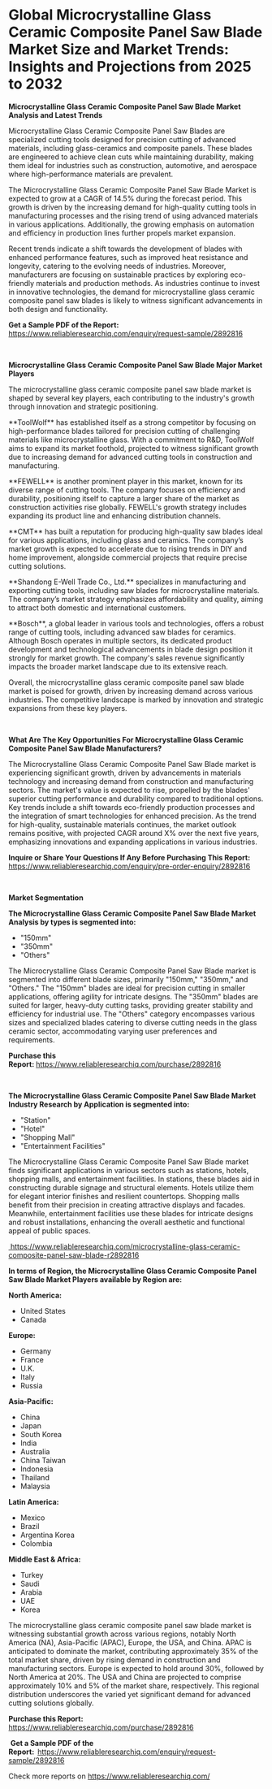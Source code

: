 <p><h1>Global Microcrystalline Glass Ceramic Composite Panel Saw Blade Market Size and Market Trends: Insights and Projections from 2025 to 2032</h1></p><p><strong>Microcrystalline Glass Ceramic Composite Panel Saw Blade Market Analysis and Latest Trends</strong></p>
<p><p>Microcrystalline Glass Ceramic Composite Panel Saw Blades are specialized cutting tools designed for precision cutting of advanced materials, including glass-ceramics and composite panels. These blades are engineered to achieve clean cuts while maintaining durability, making them ideal for industries such as construction, automotive, and aerospace where high-performance materials are prevalent.</p><p>The Microcrystalline Glass Ceramic Composite Panel Saw Blade Market is expected to grow at a CAGR of 14.5% during the forecast period. This growth is driven by the increasing demand for high-quality cutting tools in manufacturing processes and the rising trend of using advanced materials in various applications. Additionally, the growing emphasis on automation and efficiency in production lines further propels market expansion.</p><p>Recent trends indicate a shift towards the development of blades with enhanced performance features, such as improved heat resistance and longevity, catering to the evolving needs of industries. Moreover, manufacturers are focusing on sustainable practices by exploring eco-friendly materials and production methods. As industries continue to invest in innovative technologies, the demand for microcrystalline glass ceramic composite panel saw blades is likely to witness significant advancements in both design and functionality.</p></p>
<p><strong>Get a Sample PDF of the Report:&nbsp;</strong> <a href="https://www.reliableresearchiq.com/enquiry/request-sample/2892816?utm_campaign=3513&utm_medium=2&utm_source=Github&utm_content=ia&utm_term=15032025&utm_id=microcrystalline-glass-ceramic-composite-panel-saw-blade">https://www.reliableresearchiq.com/enquiry/request-sample/2892816</a></p>
<p>&nbsp;</p>
<p><strong>Microcrystalline Glass Ceramic Composite Panel Saw Blade Major Market Players</strong></p>
<p><p>The microcrystalline glass ceramic composite panel saw blade market is shaped by several key players, each contributing to the industry's growth through innovation and strategic positioning. </p><p>**ToolWolf** has established itself as a strong competitor by focusing on high-performance blades tailored for precision cutting of challenging materials like microcrystalline glass. With a commitment to R&D, ToolWolf aims to expand its market foothold, projected to witness significant growth due to increasing demand for advanced cutting tools in construction and manufacturing.</p><p>**FEWELL** is another prominent player in this market, known for its diverse range of cutting tools. The company focuses on efficiency and durability, positioning itself to capture a larger share of the market as construction activities rise globally. FEWELL's growth strategy includes expanding its product line and enhancing distribution channels.</p><p>**CMT** has built a reputation for producing high-quality saw blades ideal for various applications, including glass and ceramics. The company’s market growth is expected to accelerate due to rising trends in DIY and home improvement, alongside commercial projects that require precise cutting solutions.</p><p>**Shandong E-Well Trade Co., Ltd.** specializes in manufacturing and exporting cutting tools, including saw blades for microcrystalline materials. The company’s market strategy emphasizes affordability and quality, aiming to attract both domestic and international customers.</p><p>**Bosch**, a global leader in various tools and technologies, offers a robust range of cutting tools, including advanced saw blades for ceramics. Although Bosch operates in multiple sectors, its dedicated product development and technological advancements in blade design position it strongly for market growth. The company's sales revenue significantly impacts the broader market landscape due to its extensive reach.</p><p>Overall, the microcrystalline glass ceramic composite panel saw blade market is poised for growth, driven by increasing demand across various industries. The competitive landscape is marked by innovation and strategic expansions from these key players.</p></p>
<p>&nbsp;</p>
<p><strong>What Are The Key Opportunities For Microcrystalline Glass Ceramic Composite Panel Saw Blade Manufacturers?</strong></p>
<p><p>The Microcrystalline Glass Ceramic Composite Panel Saw Blade market is experiencing significant growth, driven by advancements in materials technology and increasing demand from construction and manufacturing sectors. The market's value is expected to rise, propelled by the blades' superior cutting performance and durability compared to traditional options. Key trends include a shift towards eco-friendly production processes and the integration of smart technologies for enhanced precision. As the trend for high-quality, sustainable materials continues, the market outlook remains positive, with projected CAGR around X% over the next five years, emphasizing innovations and expanding applications in various industries.</p></p>
<p><strong>Inquire or Share Your Questions If Any Before Purchasing This Report:</strong> <a href="https://www.reliableresearchiq.com/enquiry/pre-order-enquiry/2892816?utm_campaign=3513&utm_medium=2&utm_source=Github&utm_content=ia&utm_term=15032025&utm_id=microcrystalline-glass-ceramic-composite-panel-saw-blade">https://www.reliableresearchiq.com/enquiry/pre-order-enquiry/2892816</a></p>
<p>&nbsp;</p>
<p><strong>Market Segmentation</strong></p>
<p><strong>The Microcrystalline Glass Ceramic Composite Panel Saw Blade Market Analysis by types is segmented into:</strong></p>
<p><ul><li>"150mm"</li><li>"350mm"</li><li>"Others"</li></ul></p>
<p><p>The Microcrystalline Glass Ceramic Composite Panel Saw Blade market is segmented into different blade sizes, primarily "150mm," "350mm," and "Others." The "150mm" blades are ideal for precision cutting in smaller applications, offering agility for intricate designs. The "350mm" blades are suited for larger, heavy-duty cutting tasks, providing greater stability and efficiency for industrial use. The "Others" category encompasses various sizes and specialized blades catering to diverse cutting needs in the glass ceramic sector, accommodating varying user preferences and requirements.</p></p>
<p><strong>Purchase this Report:&nbsp;</strong><a href="https://www.reliableresearchiq.com/purchase/2892816?utm_campaign=3513&utm_medium=2&utm_source=Github&utm_content=ia&utm_term=15032025&utm_id=microcrystalline-glass-ceramic-composite-panel-saw-blade">https://www.reliableresearchiq.com/purchase/2892816</a></p>
<p>&nbsp;</p>
<p><strong>The Microcrystalline Glass Ceramic Composite Panel Saw Blade Market Industry Research by Application is segmented into:</strong></p>
<p><ul><li>"Station"</li><li>"Hotel"</li><li>"Shopping Mall"</li><li>"Entertainment Facilities"</li></ul></p>
<p><p>The Microcrystalline Glass Ceramic Composite Panel Saw Blade market finds significant applications in various sectors such as stations, hotels, shopping malls, and entertainment facilities. In stations, these blades aid in constructing durable signage and structural elements. Hotels utilize them for elegant interior finishes and resilient countertops. Shopping malls benefit from their precision in creating attractive displays and facades. Meanwhile, entertainment facilities use these blades for intricate designs and robust installations, enhancing the overall aesthetic and functional appeal of public spaces.</p></p>
<p><a href="https://www.reliableresearchiq.com/microcrystalline-glass-ceramic-composite-panel-saw-blade-r2892816?utm_campaign=3513&utm_medium=2&utm_source=Github&utm_content=ia&utm_term=15032025&utm_id=microcrystalline-glass-ceramic-composite-panel-saw-blade">&nbsp;https://www.reliableresearchiq.com/microcrystalline-glass-ceramic-composite-panel-saw-blade-r2892816</a></p>
<p><strong>In terms of Region, the Microcrystalline Glass Ceramic Composite Panel Saw Blade Market Players available by Region are:</strong></p>
<p>
    <p> <strong> North America: </strong>
        <ul>
            <li>United States</li>
            <li>Canada</li>
        </ul>
        </p> 
    <p> <strong> Europe: </strong>
        <ul>
            <li>Germany</li>
            <li>France</li>
            <li>U.K.</li>
            <li>Italy</li>
            <li>Russia</li>
        </ul>
        </p> 
    <p> <strong> Asia-Pacific: </strong>
        <ul>
            <li>China</li>
            <li>Japan</li>
            <li>South Korea</li>
            <li>India</li>
            <li>Australia</li>
            <li>China Taiwan</li>
            <li>Indonesia</li>
            <li>Thailand</li>
            <li>Malaysia</li>
        </ul>
        </p> 
    <p> <strong> Latin America: </strong>
        <ul>
            <li>Mexico</li>
            <li>Brazil</li>
            <li>Argentina Korea</li>
            <li>Colombia</li>
        </ul>
        </p> 
    <p> <strong> Middle East & Africa: </strong>
        <ul>
            <li>Turkey</li>
            <li>Saudi</li>
            <li>Arabia</li>
            <li>UAE</li>
            <li>Korea</li>
        </ul>
    </p>
    </p>
<p><p>The microcrystalline glass ceramic composite panel saw blade market is witnessing substantial growth across various regions, notably North America (NA), Asia-Pacific (APAC), Europe, the USA, and China. APAC is anticipated to dominate the market, contributing approximately 35% of the total market share, driven by rising demand in construction and manufacturing sectors. Europe is expected to hold around 30%, followed by North America at 20%. The USA and China are projected to comprise approximately 10% and 5% of the market share, respectively. This regional distribution underscores the varied yet significant demand for advanced cutting solutions globally.</p></p>
<p><strong>Purchase this Report: </strong><a href="https://www.reliableresearchiq.com/purchase/2892816?utm_campaign=3513&utm_medium=2&utm_source=Github&utm_content=ia&utm_term=15032025&utm_id=microcrystalline-glass-ceramic-composite-panel-saw-blade">https://www.reliableresearchiq.com/purchase/2892816</a></p>
<p>&nbsp;<strong>Get a Sample PDF of the Report:&nbsp;&nbsp;</strong><a href="https://www.reliableresearchiq.com/enquiry/request-sample/2892816?utm_campaign=3513&utm_medium=2&utm_source=Github&utm_content=ia&utm_term=15032025&utm_id=microcrystalline-glass-ceramic-composite-panel-saw-blade">https://www.reliableresearchiq.com/enquiry/request-sample/2892816</a></p>
<p><strong></strong></p>
<p>Check more reports on <a href="https://www.reliableresearchiq.com/?utm_campaign=3513&utm_medium=2&utm_source=Github&utm_content=ia&utm_term=15032025&utm_id=microcrystalline-glass-ceramic-composite-panel-saw-blade">https://www.reliableresearchiq.com/</a></p>